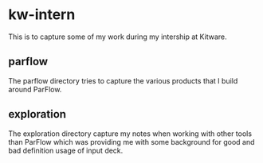 # kw-intern

This is to capture some of my work during my intership at Kitware.

## parflow

The parflow directory tries to capture the various products that I build around ParFlow.

## exploration

The exploration directory capture my notes when working with other tools than ParFlow which was providing me with some background for good and bad definition usage of input deck.
